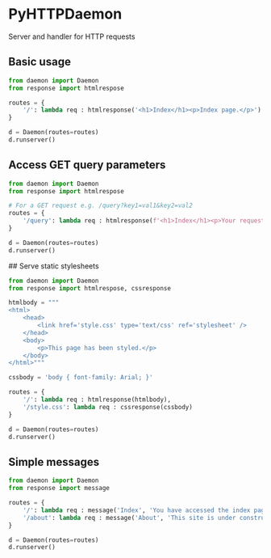 # PyHTTPDaemon
Server and handler for HTTP requests

## Basic usage

```python
from daemon import Daemon
from response import htmlrespose

routes = {
    '/': lambda req : htmlresponse('<h1>Index</h1><p>Index page.</p>')
}

d = Daemon(routes=routes)
d.runserver()
```

## Access GET query parameters

```python
from daemon import Daemon
from response import htmlrespose

# For a GET request e.g. /query?key1=val1&key2=val2
routes = {
    '/query': lambda req : htmlresponse(f'<h1>Index</h1><p>Your request was {req.params}</p>')
}

d = Daemon(routes=routes)
d.runserver()
```

## Serve static stylesheets

```python
from daemon import Daemon
from response import htmlrespose, cssresponse

htmlbody = """
<html>
    <head>
        <link href='style.css' type='text/css' ref='stylesheet' />
    </head>
    <body>
        <p>This page has been styled.</p>
    </body>
</html>""" 

cssbody = 'body { font-family: Arial; }'

routes = {
    '/': lambda req : htmlresponse(htmlbody),
    '/style.css': lambda req : cssresponse(cssbody)
}

d = Daemon(routes=routes)
d.runserver()
```

## Simple messages

```python
from daemon import Daemon
from response import message

routes = {
    '/': lambda req : message('Index', 'You have accessed the index page.'),
    '/about': lambda req : message('About', 'This site is under construction.'),
}

d = Daemon(routes=routes)
d.runserver()
```
